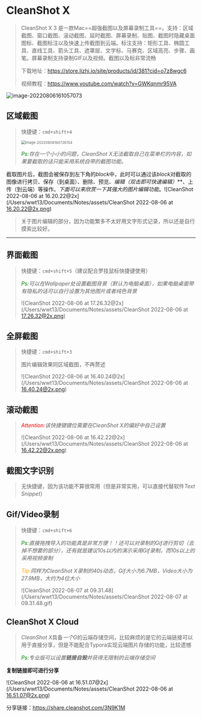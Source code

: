 # CleanShot X

>   CleanShot X 3 是一款Mac==超强截图以及屏幕录制工具==。支持：区域截图、窗口截图、滚动截图、延时截图、屏幕录制、贴图、截图时隐藏桌面图标、截图标注以及快速上传截图到云端。标注支持：矩形工具、椭圆工具、直线工具、箭头工具、遮罩层、文字标、马赛克、区域高亮、步骤、画笔。屏幕录制支持录制GIF以及视频。截图以及标非常流畅
>
>   下载地址：https://store.lizhi.io/site/products/id/381?cid=o7z8wgc6
>
>   视频教程：https://www.youtube.com/watch?v=GWKqnmr95VA

![image-20220806161057073](/Users/wwt13/Documents/Notes/assets/image-20220806161057073.png)

## 区域截图

>   快捷键：`cmd+shift+4`
>
>   <img src="/Users/wwt13/Documents/Notes/assets/image-20220806160726154.png" alt="image-20220806160726154" style="zoom:67%;" />
>
>   *<font color="green">Ps:</font>存在一个小小的问题，CleanShot X无法截取自己在菜单栏的内容，如果要截取的话只能采用系统自带的截图功能。*

截取图片后，截图会被保存到左下角的*block*中，此时可以通过该*block*对截取的图像进行拷贝、保存（到桌面）、删除、预览、**编辑*（双击即可快速编辑）***、上传（到云端）等操作。*下面可以来欣赏一下其强大的图片编辑功能*。![CleanShot 2022-08-06 at 16.20.22@2x](/Users/wwt13/Documents/Notes/assets/CleanShot 2022-08-06 at 16.20.22@2x.png)

>   关于图片编辑的部分，因为功能繁多不太好用文字形式记录，所以还是自行摸索比较好。

---

## 界面截图

>   快捷键：`cmd+shift+5`（建议配合罗技鼠标快捷键使用）
>
>   *<font color="green">Ps:</font>可以在Wallpaper处设置截图背景（默认为电脑桌面），如果电脑桌面带有隐私的话可以自行设置为其他图片或者纯色背景*
>
>   ![CleanShot 2022-08-06 at 17.26.32@2x](/Users/wwt13/Documents/Notes/assets/CleanShot 2022-08-06 at 17.26.32@2x.png)

## 全屏截图

>   快捷键：`cmd+shift+3`
>
>   图片编辑效果同区域截图，不再赘述
>
>   ![CleanShot 2022-08-06 at 16.40.24@2x](/Users/wwt13/Documents/Notes/assets/CleanShot 2022-08-06 at 16.40.24@2x.png)

## 滚动截图

>   *<font color="red">Attention:</font>该快捷键键位需要在CleanShot X的偏好中自己设置*
>
>   ![CleanShot 2022-08-06 at 16.42.22@2x](/Users/wwt13/Documents/Notes/assets/CleanShot 2022-08-06 at 16.42.22@2x.png)

## 截图文字识别

>   无快捷键，因为该功能不算很常用（但是非常实用，可以直接代替软件*Text Snippet*）

## Gif/Video录制

>   快捷键：`cmd+shift+6`
>
>   *<font color="green">Ps:</font>直接拖拽导入的功能真是非常方便！！还可以对录制的Gif进行剪切（去掉不想要的部分），还有就是建议10s以内的演示采用Gif录制，而10s以上的采用视频录制*
>
>   *<font color="orange">Tip:</font>同样为CleanShot X录制的40s动态，Gif大小为6.7MB，Video大小为27.9MB，大约为4位大小*
>
>   ![CleanShot 2022-08-07 at 09.31.48](/Users/wwt13/Documents/Notes/assets/CleanShot 2022-08-07 at 09.31.48.gif)

## CleanShot X Cloud

>   *CleanShot X*具备*一个G*的云端存储空间，比较麻烦的是它的云端链接可以用于直接分享，但是不能配合Typora实现云端图片存储的功能，比较遗憾
>
>   *<font color="green">Ps:</font>专业版可以设置**链接自毁**并获得无限制的云端存储空间*

**复制链接即可进行分享**

![CleanShot 2022-08-06 at 16.51.07@2x](/Users/wwt13/Documents/Notes/assets/CleanShot 2022-08-06 at 16.51.07@2x.png)

分享链接：https://share.cleanshot.com/3N9K1M

